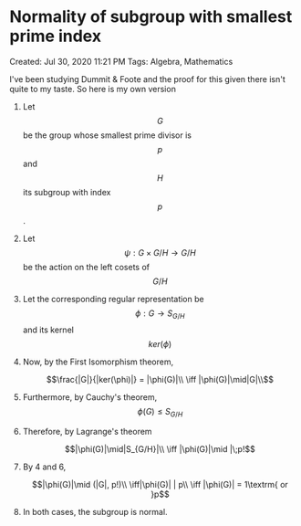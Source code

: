 # Normality of subgroup with smallest prime index

Created: Jul 30, 2020 11:21 PM Tags: Algebra, Mathematics

I've been studying Dummit & Foote and the proof for this given there isn't quite to my taste. So here is my own version

1. Let $$G$$ be the group whose smallest prime divisor is $$p$$ and $$H$$ its subgroup with index $$p$$.
2. Let $$\psi : G\times G/H\rightarrow G/H$$ be the action on the left cosets of $$G/H$$
3. Let the corresponding regular representation be $$\phi: G\rightarrow S_{G/H}$$ and its kernel $$ker(\phi)$$
4. Now, by the First Isomorphism theorem,

   $$\frac{|G|}{|ker(\phi)|} = |\phi(G)|\\ \iff |\phi(G)|\mid|G|\\$$

5. Furthermore, by Cauchy's theorem, $$\phi(G)\leq S_{G/H}$$
6. Therefore, by Lagrange's theorem

   $$|\phi(G)|\mid|S_{G/H}|\\ \iff |\phi(G)|\mid |\;p!$$

7. By 4 and 6,

   $$|\phi(G)|\mid (|G|, p!)\\ \iff|\phi(G)| | p\\ \iff |\phi(G)| = 1\textrm{ or }p$$

8. In both cases, the subgroup is normal.

